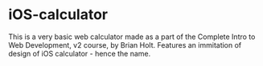# iOS-calculator
This is a very basic web calculator made as a part of the Complete Intro to Web Development, v2 course, by Brian Holt. Features an immitation of design of iOS calculator - hence the name.
